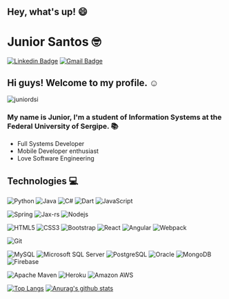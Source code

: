 <!--
**juniordsi/juniordsi** is a ✨ _special_ ✨ repository because its `README.md` (this file) appears on your GitHub profile.

Here are some ideas to get you started:

- 🔭 I’m currently working on ...
- 🌱 I’m currently learning ...
- 👯 I’m looking to collaborate on ...
- 🤔 I’m looking for help with ...
- 💬 Ask me about ...
- 📫 How to reach me: ...
- 😄 Pronouns: ...
- ⚡ Fun fact: ...
-->

## Hey, what's up! :smile:

# Junior Santos :nerd_face:
[![Linkedin Badge](https://img.shields.io/badge/Linkedin-blue?style=flat-square&logo=Linkedin&logoColor=white&link=https://www.linkedin.com/in/dev-juniorsantos)](https://www.linkedin.com/in/dev-juniorsantos)
[![Gmail Badge](https://img.shields.io/badge/Gmail-red?style=flat_square&logo=Gmail&logoColor=white)](mailto:juniordev.si@gmail.com)

## Hi guys! Welcome to my profile. :relaxed:
<p align="left"> <img src="https://komarev.com/ghpvc/?username=juniordsi" alt="juniordsi" /> </p>

### My name is Junior, I'm a student of Information Systems at the Federal University of Sergipe. 📚

- Full Systems Developer
- Mobile Developer enthusiast
- Love Software Engineering

## Technologies :computer:

![Python](https://img.shields.io/badge/-Python-007396?style=flat-square&logo=python&logoColor=yellow)
![Java](https://img.shields.io/badge/-Java-007396?style=flat-square&logo=java)
![C#](https://img.shields.io/badge/-C-007396?style=flat-square&logo=c)
![Dart](https://img.shields.io/badge/-Dart-007396?style=flat-square&logo=dart)
![JavaScript](https://img.shields.io/badge/-JavaScript-black?style=flat-square&logo=javascript)


![Spring](https://img.shields.io/badge/-Spring-6DB33F?style=flat-square&logo=spring&logoColor=white)
![Jax-rs](https://img.shields.io/badge/-JAX-6DB33F?style=flat-square&logo=spring&logoColor=white)
![Nodejs](https://img.shields.io/badge/-Nodejs-339933?style=flat-square&logo=Node.js&logoColor=white)


![HTML5](https://img.shields.io/badge/-HTML5-E34F26?style=flat-square&logo=html5&logoColor=white)
![CSS3](https://img.shields.io/badge/-CSS3-1572B6?style=flat-square&logo=css3)
![Bootstrap](https://img.shields.io/badge/-Bootstrap-563D7C?style=flat-square&logo=bootstrap)
![React](https://img.shields.io/badge/-React-61DAFB?style=flat-square&logo=react&logoColor=black)
![Angular](https://img.shields.io/badge/-Angular-DD0031?style=flat-square&logo=angular)
![Webpack](https://img.shields.io/badge/-Webpack-2B3A42?style=flat-square&logo=webpack&logoColor=75AfCC)

![Git](https://img.shields.io/badge/-Git-black?style=flat-square&logo=git)

![MySQL](https://img.shields.io/badge/-MySQL-4479A1?style=flat-square&logo=mysql&logoColor=white)
![Microsoft SQL Server](https://img.shields.io/badge/-SQL%20Server-CC2927?style=flat-square&logo=microsoft-sql-server&logoColor=white)
![PostgreSQL](https://img.shields.io/badge/-Oracle-336791?style=flat-square&logo=postgresql)
![Oracle](https://img.shields.io/badge/Amazon%20AWS-232F3E?style=flat-square&logo=amazon-aws)
![MongoDB](https://img.shields.io/badge/-MongoDB-black?style=flat-square&logo=mongodb)
![Firebase](https://img.shields.io/badge/-Firebase?style=flat-square&logo=firebase)


![Apache Maven](https://img.shields.io/badge/-Apache%20Maven-C71A36?style=flat-square&logo=apache-maven&logoColor=black)
![Heroku](https://img.shields.io/badge/-Heroku-430098?style=flat-square&logo=heroku&logoColor=white)
![Amazon AWS](https://img.shields.io/badge/Amazon%20AWS-232F3E?style=flat-square&logo=amazon-aws)



[![Top Langs](https://github-readme-stats.vercel.app/api/top-langs/?username=juniordsi&langs_count=10&layout=compact&theme=dark)](https://github.com/anuraghazra/github-readme-stats)   [![Anurag's github stats](https://github-readme-stats.vercel.app/api?username=juniordsi&show_icons=true&theme=dark)](https://github.com/anuraghazra/github-readme-stats)



<!-- 
https://docs.github.com/en/github/setting-up-and-managing-organizations-and-teams

https://gist.github.com/rxaviers/7360908

-->
